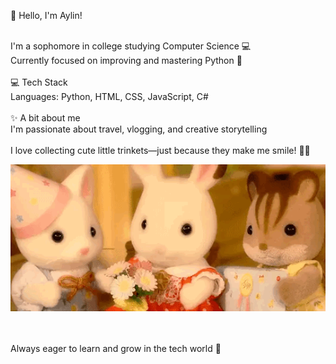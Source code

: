 
💫 Hello, I'm Aylin!

<br>I'm a sophomore in college studying Computer Science 💻<br>Currently focused on improving and mastering Python 🐍<br><br>💻 Tech Stack<br>Languages: Python, HTML, CSS, JavaScript, C#<br><br>✨ A bit about me<br>I'm passionate about travel, vlogging, and creative storytelling<br><br>I love collecting cute little trinkets—just because they make me smile! 🧸🎀


![](https://github.com/Itsaylin/itsaylin/blob/main/_.gif)

<br><br>Always eager to learn and grow in the tech world 🌱

